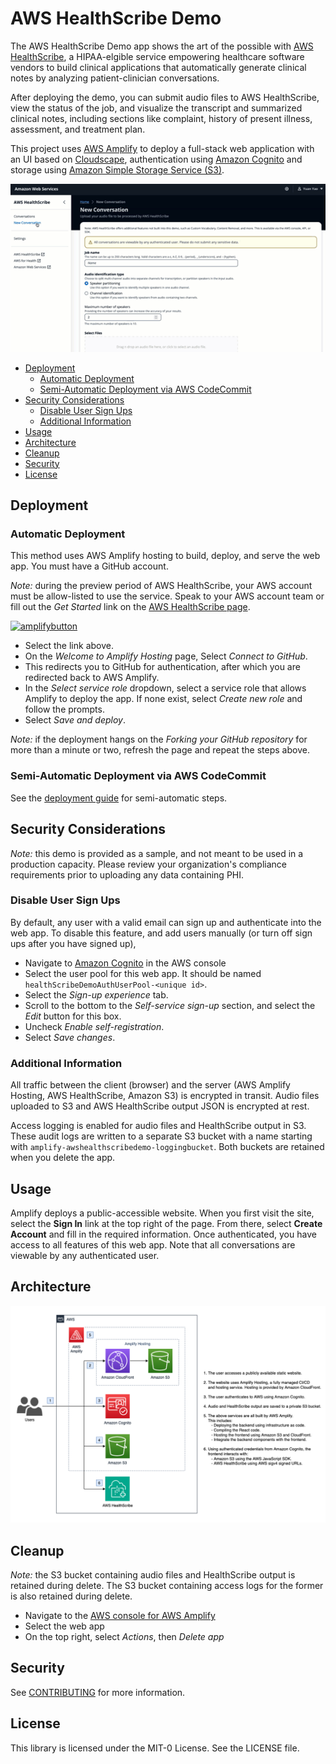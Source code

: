 # AWS HealthScribe Demo

The AWS HealthScribe Demo app shows the art of the possible with [AWS HealthScribe](https://aws.amazon.com/healthscribe/), a HIPAA-elgible service empowering healthcare software vendors to build clinical applications that automatically generate clinical notes by analyzing patient-clinician conversations.

After deploying the demo, you can submit audio files to AWS HealthScribe, view the status of the job, and visualize the transcript and summarized clinical notes, including sections like complaint, history of present illness, assessment, and treatment plan.

This project uses [AWS Amplify](https://aws.amazon.com/amplify/) to deploy a full-stack web application with an UI based on [Cloudscape](https://cloudscape.design/), authentication using [Amazon Cognito](https://aws.amazon.com/cognito/) and storage using [Amazon Simple Storage Service (S3)](https://aws.amazon.com/s3/).

![UI Sample](./images/UI-Sample.gif)

-   [Deployment](#deployment)
    -   [Automatic Deployment](#automatic-deployment)
    -   [Semi-Automatic Deployment via AWS CodeCommit](#semi-automatic-deployment-via-aws-codecommit)
-   [Security Considerations](#security-considerations)
    -   [Disable User Sign Ups](#disable-user-sign-ups)
    -   [Additional Information](#additional-information)
-   [Usage](#usage)
-   [Architecture](#architecture)
-   [Cleanup](#cleanup)
-   [Security](#security)
-   [License](#license)

## Deployment

### Automatic Deployment

This method uses AWS Amplify hosting to build, deploy, and serve the web app. You must have a GitHub account.

_Note:_ during the preview period of AWS HealthScribe, your AWS account must be allow-listed to use the service. Speak to your AWS account team or fill out the _Get Started_ link on the [AWS HealthScribe page](https://aws.amazon.com/healthscribe/).

[![amplifybutton](https://oneclick.amplifyapp.com/button.svg)](https://console.aws.amazon.com/amplify/home#/deploy?repo=https://github.com/aws-samples/aws-healthscribe-demo)

-   Select the link above.
-   On the _Welcome to Amplify Hosting_ page, Select _Connect to GitHub_.
-   This redirects you to GitHub for authentication, after which you are redirected back to AWS Amplify.
-   In the _Select service role_ dropdown, select a service role that allows Amplify to deploy the app. If none exist, select _Create new role_ and follow the prompts.
-   Select _Save and deploy_.

_Note:_ if the deployment hangs on the _Forking your GitHub repository_ for more than a minute or two, refresh the page and repeat the steps above.

### Semi-Automatic Deployment via AWS CodeCommit

See the [deployment guide](./docs/deploy.md) for semi-automatic steps.

## Security Considerations

_Note:_ this demo is provided as a sample, and not meant to be used in a production capacity. Please review your organization's compliance requirements prior to uploading any data containing PHI.

### Disable User Sign Ups

By default, any user with a valid email can sign up and authenticate into the web app. To disable this feature, and add users manually (or turn off sign ups after you have signed up),

-   Navigate to [Amazon Cognito](https://console.aws.amazon.com/cognito/v2/home) in the AWS console
-   Select the user pool for this web app. It should be named `healthScribeDemoAuthUserPool-<unique id>`.
-   Select the _Sign-up experience_ tab.
-   Scroll to the bottom to the _Self-service sign-up_ section, and select the _Edit_ button for this box.
-   Uncheck _Enable self-registration_.
-   Select _Save changes_.

### Additional Information

All traffic between the client (browser) and the server (AWS Amplify Hosting, AWS HealthScribe, Amazon S3) is encrypted in transit. Audio files uploaded to S3 and AWS HealthScribe output JSON is encrypted at rest.

Access logging is enabled for audio files and HealthScribe output in S3. These audit logs are written to a separate S3 bucket with a name starting with `amplify-awshealthscribedemo-loggingbucket`. Both buckets are retained when you delete the app.

## Usage

Amplify deploys a public-accessible website. When you first visit the site, select the **Sign In** link at the top right of the page. From there, select **Create Account** and fill in the required information. Once authenticated, you have access to all features of this web app. Note that all conversations are viewable by any authenticated user.

## Architecture

![AWS HealthScribe Demo Architecture](./images/AWS-HealthScribe-Demo-Architecture.png)

## Cleanup

_Note:_ the S3 bucket containing audio files and HealthScribe output is retained during delete. The S3 bucket containing access logs for the former is also retained during delete.

-   Navigate to the [AWS console for AWS Amplify](https://console.aws.amazon.com/amplify/home)
-   Select the web app
-   On the top right, select _Actions_, then _Delete app_

## Security

See [CONTRIBUTING](CONTRIBUTING.md#security-issue-notifications) for more information.

## License

This library is licensed under the MIT-0 License. See the LICENSE file.

